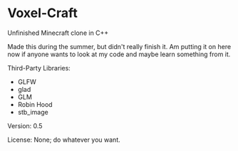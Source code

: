 # Voxel-Craft
Unfinished Minecraft clone in C++

Made this during the summer, but didn't really finish it. Am putting it on here now if anyone wants to look at my code and maybe learn something from it.

Third-Party Libraries:
- GLFW
- glad
- GLM
- Robin Hood
- stb_image

Version: 0.5

License: None; do whatever you want.
